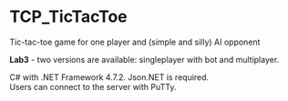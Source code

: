 # TCP_TicTacToe
Tic-tac-toe game for one player and (simple and silly) AI opponent

**Lab3** - two versions are available: singleplayer with bot and multiplayer.  

C# with .NET Framework 4.7.2. Json.NET is required.  
Users can connect to the server with PuTTy.
